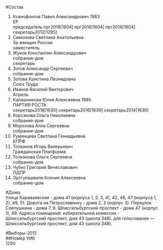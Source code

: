#Состав  
1. Ксенофонтов Павел Александрович 1983  
    ЕР  
    председатель прг2018[1604] прг2016[1604] прг2014[1604] секретарь2012[1295]  
2. Симонова Светлана Анатольевна  
    За женщин России  
    заместитель  
3. Жуков Константин Александрович  
    собрание-дом  
    секретарь  
4. Зотов Александр Сергеевич  
    собрание-дом  
5. Зотова Кристина Леонидовна  
    Союз Труда  
6. Иванов Василий Викторович  
    Апрель  
7. Калашникова Юлия Алексеевна 1985  
    ПАРТИЯ РОСТА  
    секретарь2018[1630] секретарь2016[1630] секретарь2014[1630]  
8. Корсакова Ольга Николаевна  
    собрание-дом  
9. Морозова Алла Сергеевна  
    собрание-дом  
10. Румянцева Светлана Геннадьевна  
    КПРФ  
11. Толканов Игорь Валерьевич  
    Гражданская Платформа  
12. Толканова Ольга Сергеевна  
    собрание-дом  
13. Чубко Григорий Вячеславович  
    ЛДПР  
14. Эртгулашвили Ксения Алексеевна  
    собрание-дом  
  
#Дома  
Улица Караваевская - дома 41 (корпуса 1, 2, 3, 4), 42, 46, 47 (корпуса 1, 2), 49, 51. Дорога на Петрославянку - дома 2, 2 (корпус 3). Переулок Слепушкина - дома 7, 9. Шлиссельбургский проспект - дома 47 (корпус 1), 49. Адреса помещений: избирательной комиссии - Шлиссельбургский проспект, дом 43 (школа 348). для голосования — Шлиссельбургский проспект, дом 43 (школа 348).  
  
#Выборы-2012  
##Номер УИК  
1290  
